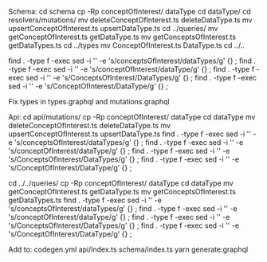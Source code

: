 Schema:
cd schema
cp -Rp conceptOfInterest/ dataType
cd dataType/
cd resolvers/mutations/
mv deleteConceptOfInterest.ts deleteDataType.ts
mv upsertConceptOfInterest.ts upsertDataType.ts
cd ../queries/
mv getConceptOfInterest.ts getDataType.ts
mv getConceptsOfInterest.ts getDataTypes.ts
cd ../types
mv ConceptOfInterest.ts DataType.ts
cd ../..

find . -type f -exec sed -i '' -e 's/conceptsOfInterest/dataTypes/g' {} \;
find . -type f -exec sed -i '' -e 's/conceptOfInterest/dataType/g' {} \;
find . -type f -exec sed -i '' -e 's/ConceptsOfInterest/DataTypes/g' {} \;
find . -type f -exec sed -i '' -e 's/ConceptOfInterest/DataType/g' {} \;

Fix types in types.graphql and mutations.graphql


Api:
cd api/mutations/
cp -Rp conceptOfInterest/ dataType
cd dataType
mv deleteConceptOfInterest.ts deleteDataType.ts
mv upsertConceptOfInterest.ts upsertDataType.ts
find . -type f -exec sed -i '' -e 's/conceptsOfInterest/dataTypes/g' {} \;
find . -type f -exec sed -i '' -e 's/conceptOfInterest/dataType/g' {} \;
find . -type f -exec sed -i '' -e 's/ConceptsOfInterest/DataTypes/g' {} \;
find . -type f -exec sed -i '' -e 's/ConceptOfInterest/DataType/g' {} \;

cd ../../queries/
cp -Rp conceptOfInterest/ dataType
cd dataType
mv getConceptOfInterest.ts getDataType.ts
mv getConceptsOfInterest.ts getDataTypes.ts
find . -type f -exec sed -i '' -e 's/conceptsOfInterest/dataTypes/g' {} \;
find . -type f -exec sed -i '' -e 's/conceptOfInterest/dataType/g' {} \;
find . -type f -exec sed -i '' -e 's/ConceptsOfInterest/DataTypes/g' {} \;
find . -type f -exec sed -i '' -e 's/ConceptOfInterest/DataType/g' {} \;

Add to:
codegen.yml
api/index.ts
schema/index.ts
yarn generate:graphql
